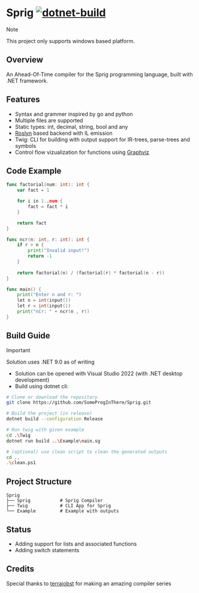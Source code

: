 # Sprig [![dotnet-build](https://github.com/SomeProgInThere/Sprig/actions/workflows/dotnet.yml/badge.svg)](https://github.com/SomeProgInThere/Sprig/actions/workflows/dotnet.yml)

> [!NOTE]
> This project only supports windows based platform.

## Overview
An Ahead-Of-Time compiler for the Sprig programming language, built with .NET framework.

## Features
- Syntax and grammer inspired by go and python
- Multiple files are supported
- Static types: int, decimal, string, bool and any
- [Roslyn](https://github.com/dotnet/roslyn) based backend with IL emission
- Twig: CLI for building with output support for IR-trees, parse-trees and symbols
- Control flow vizualization for functions using [Graphviz](https://graphviz.org/)

## Code Example
```go
func factorial(num: int): int {
    var fact = 1

    for i in 1..num {
        fact = fact * i
    }

    return fact
}

func ncr(n: int, r: int): int {
    if r > n {
        print("Invalid input!")
        return -1
    }
    
    return factorial(n) / (factorial(r) * factorial(n - r))
}

func main() {
    print("Enter n and r: ")
    let n = int(input())
    let r = int(input())
    print("nCr: " + ncr(n , r))
}
```

## Build Guide

> [!IMPORTANT]
> Solution uses .NET 9.0 as of writing 

* Solution can be opened with Visual Studio 2022 (with .NET desktop development)
* Build using dotnet cli:

```bash
# Clone or download the repository
git clone https://github.com/SomeProgInThere/Sprig.git

# Build the project (in release)
dotnet build --configuration Release

# Run twig with given example
cd .\Twig
dotnet run build ..\Example\main.sg

# (optional) use clean script to clean the generated outputs
cd ..
.\clean.ps1
```

## Project Structure
```
Sprig
├── Sprig           # Sprig Compiler
├── Twig            # CLI App for Sprig
└── Example         # Example with outputs
```

## Status 
- Adding support for lists and associated functions
- Adding switch statements

## Credits
Special thanks to [terrajobst](https://youtube.com/playlist?list=PLRAdsfhKI4OWNOSfS7EUu5GRAVmze1t2y) for making an amazing compiler series
